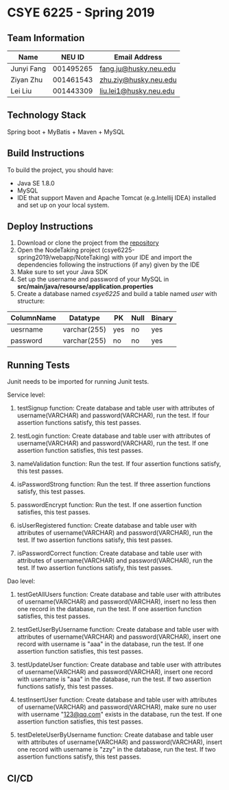 # CSYE 6225 - Spring 2019

## Team Information

| Name | NEU ID | Email Address |
| --- | --- | --- |
| Junyi Fang | 001495265 | fang.ju@husky.neu.edu  |
|  Ziyan Zhu | 001461543 | zhu.ziy@husky.neu.edu  |
|   Lei Liu  | 001443309 | liu.lei1@husky.neu.edu |


## Technology Stack
Spring boot + MyBatis + Maven + MySQL


## Build Instructions
To build the project, you should have:
+ Java SE 1.8.0
+ MySQL
+ IDE that support Maven and Apache Tomcat (e.g.Intellij IDEA)
installed and set up on your local system.


## Deploy Instructions
1. Download or clone the project from the [repository](https://github.com/muffinffff/csye6225-spring2019)
2. Open the NodeTaking project (csye6225-spring2019/webapp/NoteTaking) with your IDE and import the dependencies following the instructions (if any) given by the IDE
3. Make sure to set your Java SDK
4. Set up the username and password of your MySQL in **src/main/java/resourse/application.properties**
5. Create a database named _csye6225_ and build a table named _user_ with structure:

|ColumnName|Datatype|PK|Null|Binary|
|---|---|---|---|---|
|uesrname|varchar(255)|yes|no|yes|
|password|varchar(255)|no|no|yes|


## Running Tests
Junit needs to be imported for running Junit tests.

Service level:

1. testSignup function:
Create database and table user with attributes of username(VARCHAR) and password(VARCHAR), run the test. If four assertion functions satisfy, this test passes.

2. testLogin function:
Create database and table user with attributes of username(VARCHAR) and password(VARCHAR), run the test. If one assertion function satisfies, this test passes.

3. nameValidation function:
Run the test. If four assertion functions satisfy, this test passes.

4. isPasswordStrong function:
Run the test. If three assertion functions satisfy, this test passes.

5. passwordEncrypt function:
Run the test. If one assertion function satisfies, this test passes.

6. isUserRegistered function:
Create database and table user with attributes of username(VARCHAR) and password(VARCHAR), run the test. If two assertion functions satisfy, this test passes.

7. isPasswordCorrect function:
Create database and table user with attributes of username(VARCHAR) and password(VARCHAR), run the test. If two assertion functions satisfy, this test passes.

Dao level:

1. testGetAllUsers function:
Create database and table user with attributes of username(VARCHAR) and password(VARCHAR), insert no less then one record in the database, run the test. If one assertion function satisfies, this test passes.

2. testGetUserByUsername function:
Create database and table user with attributes of username(VARCHAR) and password(VARCHAR), insert one record with username is "aaa" in the database, run the test. If one assertion function satisfies, this test passes.

3. testUpdateUser function:
Create database and table user with attributes of username(VARCHAR) and password(VARCHAR), insert one record with username is "aaa" in the database, run the test. If two assertion functions satisfy, this test passes.

4. testInsertUser function:
Create database and table user with attributes of username(VARCHAR) and password(VARCHAR), make sure no user with username "123@qq.com" exists in the database, run the test. If one assertion function satisfies, this test passes.

5. testDeleteUserByUsername function:
Create database and table user with attributes of username(VARCHAR) and password(VARCHAR), insert one record with username is "zzy" in the database, run the test. If two assertion functions satisfy, this test passes.

## CI/CD


